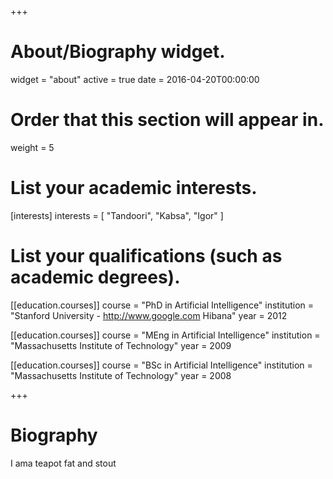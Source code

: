 +++
# About/Biography widget.
widget = "about"
active = true
date = 2016-04-20T00:00:00

# Order that this section will appear in.
weight = 5

# List your academic interests.
[interests]
  interests = [
    "Tandoori",
    "Kabsa",
    "Igor"
  ]

# List your qualifications (such as academic degrees).
[[education.courses]]
  course = "PhD in Artificial Intelligence"
  institution = "Stanford University - http://www.google.com Hibana"
  year = 2012

[[education.courses]]
  course = "MEng in Artificial Intelligence"
  institution = "Massachusetts Institute of Technology"
  year = 2009

[[education.courses]]
  course = "BSc in Artificial Intelligence"
  institution = "Massachusetts Institute of Technology"
  year = 2008
 
+++

# Biography

I ama  teapot fat and stout
